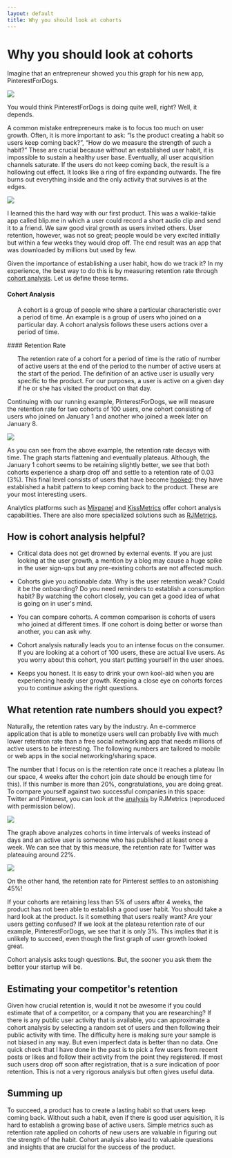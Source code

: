 ```yaml
---
layout: default
title: Why you should look at cohorts
---
```

# Why you should look at cohorts

Imagine that an entrepreneur showed you this graph for his new app, PinterestForDogs.

<img class="iborder" src="/assets/users_growth.png"/>

You would think PinterestForDogs is doing quite well, right? Well, it depends.

A common mistake entrepreneurs make is to focus too much on user growth. Often, it is more important to ask: “Is the product creating a habit so users keep coming back?”, “How do we measure the strength of such a habit?” These are crucial because without an established user habit, it is impossible to sustain a healthy user base. Eventually, all user acquisition channels saturate. If the users do not keep coming back, the result is a hollowing out effect. It looks like a ring of fire expanding outwards. The fire burns out everything inside and the only activity that survives is at the edges.

<img class="iborder" src="/assets/brush_fire.jpg"/>

<!---
Image from http://commons.wikimedia.org/wiki/File:Susie_Fire_on_August_4,_2011_northwest_of_Elko,_Nevada.jpg. Licensed under Creative Commons Attribution-Share Alike 3.0 Unported
-->

I learned this the hard way with our first product. This was a walkie-talkie app called blip.me in which a user could record a short audio clip and send it to a friend. We saw good viral growth as users invited others. User retention, however, was not so great; people would be very excited initially but within a few weeks they would drop off. The end result was an app that was downloaded by millions but used by few.

Given the importance of establishing a user habit, how do we track it? In my experience, the best way to do this is by measuring retention rate through [cohort analysis](http://cohortanalysis.com). Let us define these terms.

#### Cohort Analysis
<ul>
A cohort is a group of people who share a particular characteristic over a period of time. An example is a group of users who joined on a particular day.
A cohort analysis follows these users actions over a period of time.
</ul>
#### Retention Rate
<ul>
The retention rate of a cohort for a period of time is the ratio of number of active users at the end of the period to the number of active users at the start of the period. The definition of an active user is usually very specific to the product. For our purposes, a user is active on a given day if he or she has visited the product on that day.
</ul>

Continuing with our running example, PinterestForDogs, we will measure the retention rate for two cohorts of 100 users, one cohort consisting of users who joined on January 1 and another who joined a week later on January 8.

<img class="iborder" src="/assets/retention.png"/>

As you can see from the above example, the retention rate decays with time. The graph starts flattening and eventually plateaus. Although, the January 1 cohort seems to be retaining slightly better, we see that both cohorts experience a sharp drop off and settle to a retention rate of 0.03 (3%). This final level consists of users that have become [hooked](http://www.nirandfar.com/2013/02/new-video-hooked-the-psychology-of-how-products-engage-us.html): they have established a habit pattern to keep coming back to the product. These are your most interesting users.

Analytics platforms such as [Mixpanel](http://mixpanel.com) and [KissMetrics](http://kissmetrics.com) offer cohort analysis capabilities. There are also more specialized solutions such as [RJMetrics](http://rjmetrics.com).

## How is cohort analysis helpful?
* Critical data does not get drowned by external events. If you are just looking at the user growth, a mention by a blog may cause a huge spike in the user sign-ups but any pre-existing cohorts are not affected much.

* Cohorts give you actionable data. Why is the user retention weak? Could it be the onboarding? Do you need reminders to establish a consumption habit? By watching the cohort closely, you can get a good idea of what is going on in user's mind.

* You can compare cohorts. A common comparison is cohorts of users who joined at different times. If one cohort is doing better or worse than another, you can ask why.

* Cohort analysis naturally leads you to an intense focus on the consumer. If you are looking at a cohort of 100 users, these are actual live users. As you worry about this cohort, you start putting yourself in the user shoes.

* Keeps you honest. It is easy to drink your own kool-aid when you are experiencing heady user growth. Keeping a close eye on cohorts forces you to continue asking the right questions.

## What retention rate numbers should you expect?
Naturally, the retention rates vary by the industry. An e-commerce application that is able to monetize users well can probably live with much lower retention rate than a free social networking app that needs millions of active users to be interesting. The following numbers are tailored to mobile or web apps in the social networking/sharing space.

The number that I focus on is the retention rate once it reaches a plateau (In our space, 4 weeks after the cohort join date should be enough time for this). If this number is more than 20%, congratulations, you are doing great.  To compare yourself against two successful companies in this space: Twitter and Pinterest, you can look at the [analysis](http://blog.rjmetrics.com/2012/02/15/pinterest-data-analysis-an-inside-look) by RJMetrics (reproduced with permission below).

<img class="iborder" src="/assets/twitter.jpg"/>

The graph above analyzes cohorts in time intervals of weeks instead of days and an active user is someone who has published at least once a week. We can see that by this measure, the retention rate for Twitter was plateauing around 22%.

<img class="iborder" src="/assets/pinterest4.jpg"/>

On the other hand, the retention rate for Pinterest settles to an astonishing 45%!

If your cohorts are retaining less than 5% of users after 4 weeks, the product has not been able to establish a good user habit. You should take a hard look at the product. Is it something that users really want? Are your users getting confused? If we look at the plateau retention rate of our example, PinterestForDogs, we see that it is only 3%. This implies that it is unlikely to succeed, even though the first graph of user growth looked great.

Cohort analysis asks tough questions. But, the sooner you ask them the better your startup will be.

## Estimating your competitor's retention

Given how crucial retention is, would it not be awesome if you could estimate that of a competitor, or a company that you are researching? If there is any public user activity that is available, you can approximate a cohort analysis by selecting a random set of users and then following their public activity with time. The difficulty here is making sure your sample is not biased in any way. But even imperfect data is better than no data. One quick check that I have done in the past is to pick a few users from recent posts or likes and follow their activity from the point they registered. If most such users drop off soon after registration, that is a sure indication of poor retention. This is not a very rigorous analysis but often gives useful data.

## Summing up

To succeed, a product has to create a lasting habit so that users keep coming back. Without such a habit, even if there is good user aquisition, it is hard to establish a growing base of active users. Simple metrics such as retention rate applied on cohorts of new users are valuable in figuring out the strength of the habit. Cohort analysis also lead to valuable questions and insights that are crucial for the success of the product.